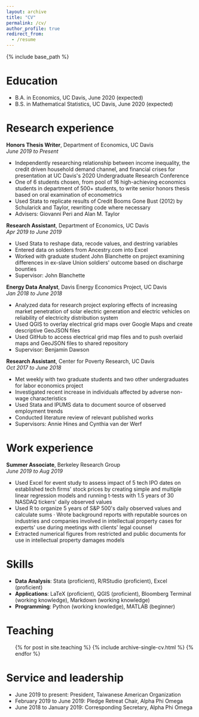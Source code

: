 ```yaml
---
layout: archive
title: "CV"
permalink: /cv/
author_profile: true
redirect_from:
  - /resume
---
```


{% include base_path %}

Education
======
* B.A. in Economics, UC Davis, June 2020 (expected)
* B.S. in Mathematical Statistics, UC Davis, June 2020 (expected)

Research experience
======
**Honors Thesis Writer**, Department of Economics, UC Davis  
*June 2019 to Present*
  * Independently researching relationship between income inequality, the credit driven household demand channel, and financial crises for presentation at UC Davis's 2020 Undergraduate Research Conference
  * One of 6 students chosen, from pool of 16 high-achieving economics students in department of 500+ students, to write senior honors thesis based on oral examination of econometrics
  * Used Stata to replicate results of Credit Booms Gone Bust (2012) by Schularick and Taylor, rewriting code where necessary
  * Advisers: Giovanni Peri and Alan M. Taylor

**Research Assistant**, Department of Economics, UC Davis  
*Apr 2019 to June 2019*
  * Used Stata to reshape data, recode values, and destring variables
  * Entered data on solders from Ancestry.com into Excel
  * Worked with graduate student John Blanchette on project examining differences in ex-slave Union soldiers' outcome based on discharge bounties
  * Supervisor: John Blanchette
  
**Energy Data Analyst**, Davis Energy Economics Project, UC Davis  
*Jan 2018 to June 2018*
  * Analyzed data for research project exploring effects of increasing market penetration of solar electric generation and electric vehicles on reliability of electricity distribution system
  * Used QGIS to overlay electrical grid maps over Google Maps and create descriptive GeoJSON files
  * Used GitHub to access electrical grid map files and to push overlaid maps and GeoJSON files to shared repository
  * Supervisor: Benjamin Dawson
  
**Research Assistant**, Center for Poverty Research, UC Davis  
*Oct 2017 to June 2018*
  * Met weekly with two graduate students and two other undergraduates for labor economics project
  * Investigated recent increase in individuals affected by adverse non-wage characteristics
  * Used Stata and IPUMS data to document source of observed employment trends
  * Conducted literature review of relevant published works
  * Supervisors: Annie Hines and Cynthia van der Werf
  
Work experience
======
**Summer Associate**, Berkeley Research Group  
*June 2019 to Aug 2019*
  * Used Excel for event study to assess impact of 5 tech IPO dates on established tech firms' stock prices by creating simple and multiple linear regression models and running t-tests with 1.5 years of 30 NASDAQ tickers' daily observed values
  * Used R to organize 5 years of S&P 500's daily observed values and calculate sums · Wrote background reports with reputable sources on industries and companies involved in intellectual property cases for experts' use during meetings with clients' legal counsel
  * Extracted numerical figures from restricted and public documents for use in intellectual property damages models
    
Skills
======
* **Data Analysis**: Stata (proficient), R/RStudio (proficient), Excel (proficient)
* **Applications**: LaTeX (proficient), QGIS (proficient), Bloomberg Terminal (working knowledge), Markdown (working knowledge)
* **Programming**: Python (working knowledge), MATLAB (beginner)
  
Teaching
======
  <ul>{% for post in site.teaching %}
    {% include archive-single-cv.html %}
  {% endfor %}</ul>
  
Service and leadership
======
* June 2019 to present: President, Taiwanese American Organization
* February 2019 to June 2019: Pledge Retreat Chair, Alpha Phi Omega
* June 2018 to January 2019: Corresponding Secretary, Alpha Phi Omega
